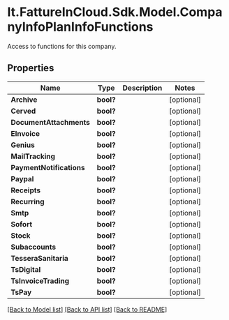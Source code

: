 # It.FattureInCloud.Sdk.Model.CompanyInfoPlanInfoFunctions
Access to functions for this company.

## Properties

Name | Type | Description | Notes
------------ | ------------- | ------------- | -------------
**Archive** | **bool?** |  | [optional] 
**Cerved** | **bool?** |  | [optional] 
**DocumentAttachments** | **bool?** |  | [optional] 
**EInvoice** | **bool?** |  | [optional] 
**Genius** | **bool?** |  | [optional] 
**MailTracking** | **bool?** |  | [optional] 
**PaymentNotifications** | **bool?** |  | [optional] 
**Paypal** | **bool?** |  | [optional] 
**Receipts** | **bool?** |  | [optional] 
**Recurring** | **bool?** |  | [optional] 
**Smtp** | **bool?** |  | [optional] 
**Sofort** | **bool?** |  | [optional] 
**Stock** | **bool?** |  | [optional] 
**Subaccounts** | **bool?** |  | [optional] 
**TesseraSanitaria** | **bool?** |  | [optional] 
**TsDigital** | **bool?** |  | [optional] 
**TsInvoiceTrading** | **bool?** |  | [optional] 
**TsPay** | **bool?** |  | [optional] 

[[Back to Model list]](../README.md#documentation-for-models) [[Back to API list]](../README.md#documentation-for-api-endpoints) [[Back to README]](../README.md)

